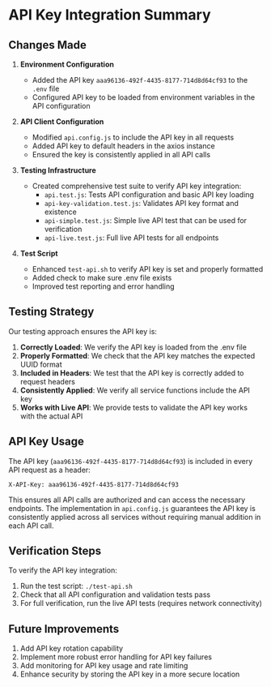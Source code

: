 # API Key Integration Summary

## Changes Made

1. **Environment Configuration**
   - Added the API key `aaa96136-492f-4435-8177-714d8d64cf93` to the `.env` file
   - Configured API key to be loaded from environment variables in the API configuration

2. **API Client Configuration**
   - Modified `api.config.js` to include the API key in all requests
   - Added API key to default headers in the axios instance
   - Ensured the key is consistently applied in all API calls

3. **Testing Infrastructure**
   - Created comprehensive test suite to verify API key integration:
     - `api.test.js`: Tests API configuration and basic API key loading
     - `api-key-validation.test.js`: Validates API key format and existence
     - `api-simple.test.js`: Simple live API test that can be used for verification
     - `api-live.test.js`: Full live API tests for all endpoints

4. **Test Script**
   - Enhanced `test-api.sh` to verify API key is set and properly formatted
   - Added check to make sure .env file exists
   - Improved test reporting and error handling

## Testing Strategy

Our testing approach ensures the API key is:

1. **Correctly Loaded**: We verify the API key is loaded from the .env file
2. **Properly Formatted**: We check that the API key matches the expected UUID format
3. **Included in Headers**: We test that the API key is correctly added to request headers
4. **Consistently Applied**: We verify all service functions include the API key
5. **Works with Live API**: We provide tests to validate the API key works with the actual API

## API Key Usage

The API key (`aaa96136-492f-4435-8177-714d8d64cf93`) is included in every API request as a header:
```
X-API-Key: aaa96136-492f-4435-8177-714d8d64cf93
```

This ensures all API calls are authorized and can access the necessary endpoints. The implementation in `api.config.js` guarantees the API key is consistently applied across all services without requiring manual addition in each API call.

## Verification Steps

To verify the API key integration:

1. Run the test script: `./test-api.sh`
2. Check that all API configuration and validation tests pass
3. For full verification, run the live API tests (requires network connectivity)

## Future Improvements

1. Add API key rotation capability
2. Implement more robust error handling for API key failures
3. Add monitoring for API key usage and rate limiting
4. Enhance security by storing the API key in a more secure location
